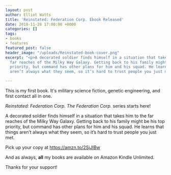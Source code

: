```yaml
---
layout: post
author: Elliot Watts
title: 'Reinstated: Federation Corp. Ebook Released'
date: 2018-11-28 17:00:00 +0000
categories: []
tags:
- books
- features
featured_post: false
header_image: "/uploads/Reinstated-book-cover.png"
excerpt: "<p>A decorated soldier finds himself in a situation that takes him to the
  far reaches of the Milky Way Galaxy. Getting back to his family might be his top
  priority, but command has other plans for him and his squad. He learns that things
  aren’t always what they seem, so it’s hard to trust people you just met.</p>"

---
```

This is my first book. It's military science fiction, genetic engineering, and first contact all in one.

_Reinstated: Federation Corp. The Federation Corp._ series starts here!

A decorated soldier finds himself in a situation that takes him to the far reaches of the Milky Way Galaxy. Getting back to his family might be his top priority, but command has other plans for him and his squad. He learns that things aren’t always what they seem, so it’s hard to trust people you just met.

Pick up your copy at <a href="https://amzn.to/2SjJIBw" target="_blank" rel="noreferrer" class="img-fluid">https://amzn.to/2SjJIBw</a>

And as always, **all** my books are available on Amazon Kindle Unlimited.

Thanks for your support!